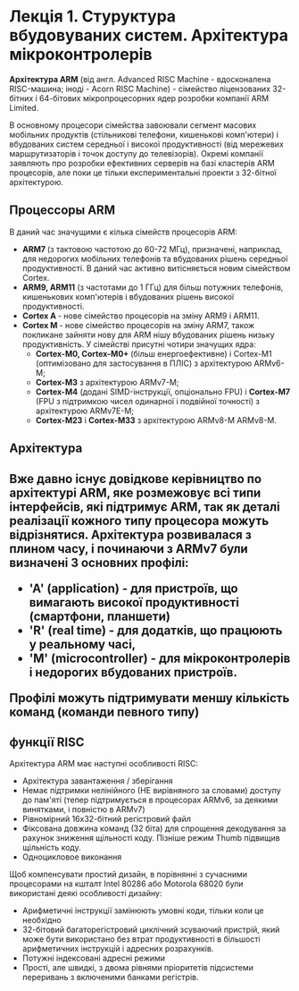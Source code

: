 <h1>Лекція 1. Стуруктура вбудовуваних систем. Архітектура мікроконтролерів</h1>

<strong>Архітектура ARM</strong> (від англ. Advanced RISC Machine - вдосконалена RISC-машина; іноді - Acorn RISC Machine) - сімейство ліцензованих 32-бітних і 64-бітових мікропроцесорних ядер розробки компанії ARM Limited.
<p>В основному процесори сімейства завоювали сегмент масових мобільних продуктів (стільникові телефони, кишенькові комп'ютери) і вбудованих систем середньої і високої продуктивності (від мережевих маршрутизаторів і точок доступу до телевізорів). Окремі компанії заявляють про розробки ефективних серверів на базі кластерів ARM процесорів, але поки це тільки експериментальні проекти з 32-бітної архітектурою.</p>
<h2>Процессоры ARM</h2>
<p>В даний час значущими є кілька сімейств процесорів ARM:
<ul>
    <li><strong>ARM7 </strong>(з тактовою частотою до 60-72 МГц), призначені, наприклад, для недорогих мобільних телефонів та вбудованих рішень середньої продуктивності. В даний час активно витісняється новим сімейством Cortex.</li>
    <li><strong>ARM9, ARM11</strong> (з частотами до 1 ГГц) для більш потужних телефонів, кишенькових комп'ютерів і вбудованих рішень високої продуктивності.</li>
    <li> <strong>Cortex A </strong>- нове сімейство процесорів на зміну ARM9 і ARM11.</li>
    <li> <strong>Cortex M </strong>- нове сімейство процесорів на зміну ARM7, також покликане зайняти нову для ARM нішу вбудованих рішень низьку продуктивність. У сімействі присутні чотири значущих ядра:
	   <ul> 
        <li><strong>Cortex-M0, Cortex-M0+ </strong>(більш енергоефективне) і Cortex-M1 (оптимізовано для застосування в ПЛІС) з архітектурою ARMv6-M;</li>
         <li><strong>Cortex-M3</strong> з архітектурою ARMv7-M;</li>
         <li><strong>Cortex-M4</strong> (додані SIMD-інструкції, опціонально FPU) і <strong>Cortex-M7</strong> (FPU з підтримкою чисел одинарної і подвійної точності) з архітектурою ARMv7E-M;</li>
       <li><strong>Cortex-M23</strong> і <strong>Cortex-M33</strong> з архітектурою ARMv8-M ARMv8-M.</li>
        </ul>
	</ul>
	</p>
	
<h2>Архітектура<h2>

   Вже давно існує довідкове керівництво по архітектурі ARM, яке розмежовує всі типи інтерфейсів, які підтримує ARM, так як деталі реалізації кожного типу процесора можуть відрізнятися. Архітектура розвивалася з плином часу, і починаючи з ARMv7 були визначені 3 основних профілі:
<ul>
   <li>'A' (application) - для пристроїв, що вимагають високої продуктивності (смартфони, планшети) </li>
   <li>'R' (real time) - для додатків, що працюють у реальному часі, </li> 
   <li>'M' (microcontroller) - для мікроконтролерів і недорогих вбудованих пристроїв. </li>
</ul>
Профілі можуть підтримувати меншу кількість команд (команди певного типу)

<h2>функції RISC</h2>

Архітектура ARM має наступні особливості RISC:

   - Архітектура завантаження / зберігання
   - Немає підтримки нелінійного (НЕ вирівняного за словами) доступу до пам'яті (тепер підтримується в процесорах ARMv6, за деякими винятками, і повністю в ARMv7)
   - Рівномірний 16х32-бітний регістровий файл
   - Фіксована довжина команд (32 біта) для спрощення декодування за рахунок зниження щільності коду. Пізніше режим Thumb підвищив щільність коду.
   - Одноцикловое виконання

Щоб компенсувати простий дизайн, в порівнянні з сучасними процесорами на кшталт Intel 80286 або Motorola 68020 були використані деякі особливості дизайну:
<ul>
    <li>  Арифметичні інструкції замінюють умовні коди, тільки коли це необхідно</li>
    <li> 32-бітовий багаторегістровий циклічний зсуваючий пристрій, який може бути використано без втрат продуктивності в більшості арифметичних інструкцій і адресних розрахунків.</li>
    <li> Потужні індексовані адресні режими</li>
    <li> Прості, але швидкі, з двома рівнями пріоритетів підсистеми переривань з включеними банками регістрів.</li>
